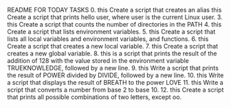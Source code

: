README FOR TODAY TASKS
0. this Create a script that creates an alias
this Create a script that prints hello user, where user is the current Linux user.
3. this Create a script that counts the number of directories in the PATH
4. this Create a script that lists environment variables.
5. this Create a script that lists all local variables and environment variables, and functions.
6. this Create a script that creates a new local variable.
7. this Create a script that creates a new global variable.
8. this is a script that prints the result of the addition of 128 with the value stored in the environment variable TRUEKNOWLEDGE, followed by a new line.
9. this Write a script that prints the result of POWER divided by DIVIDE, followed by a new line.
10. this Write a script that displays the result of BREATH to the power LOVE
11. this Write a script that converts a number from base 2 to base 10.
12. this Create a script that prints all possible combinations of two letters, except oo.
